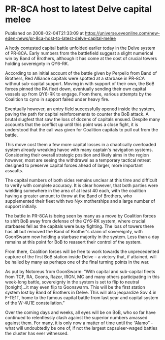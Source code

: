 # PR-8CA host to latest Delve capital melee
Published on 2008-02-04T21:33:09 at https://universe.eveonline.com/new-eden-news/pr-8ca-host-to-latest-delve-capital-melee

A hotly contested capital battle unfolded earlier today in the Delve system of PR-8CA. Early numbers from the battlefield suggest a slight numerical win by Band of Brothers, although it has come at the cost of crucial towers holding sovereignty in QY6-RK. 

According to an initial account of the battle given by Perpello from Band of Brothers, Red Alliance capitals were spotted at a starbase in PR-8CA without sub-capital support. Moving in with support of their own, the BoB forces pinned the RA fleet down, eventually sending their own capital vessels up from QY6-RK to engage. From there, various attempts by the Coalition to cyno in support failed under heavy fire. 

Eventually however, an entry field successfully opened inside the system, paving the path for capital reinforcements to counter the BoB attack. A brutal slugfest that saw the loss of dozens of capitals ensued. Despite many accounts that the conflict up until this point was a close fight, it is understood that the call was given for Coalition capitals to pull out from the battle. 

This move cost them a few more capital losses in a chaotically overloaded system already wreaking havoc with many captain's navigation systems. Considering their overall strategic position and likely aims in the region however, most are seeing the withdrawal as a temporary tactical retreat designed to preserve capital forces ahead of larger, more important assaults. 

The capital numbers of both sides remains unclear at this time and difficult to verify with complete accuracy. It is clear however, that both parties were wielding somewhere in the area of at least 40 each, with the coalition having a greater amount to throw at the Band of Brothers, who supplemented their fleet with two Nyx motherships and a large number of support initially. 

The battle in PR-8CA is being seen by many as a move by Coalition forces to shift BoB away from defense of the QY6-RK system, where crucial starbases fell as the capitals were busy fighting. The loss of towers there has all but removed the Band of Brother's claim of sovereignty, with GoonSwarm now holding a starbase majority in the system. Less than a day remains at this point for BoB to reassert their control of the system.

From there, Coalition forces will be free to work towards the unprecedented capture of the first BoB station inside Delve – a victory that, if attained, will be hailed by many as perhaps one of the final turning points in the war.

As put by Notoreus from GoonSwarm: “With capital and sub-capital fleets from TCF, RA, Goons, Razor, IRON, MC and many others participating in this week-long battle, sovereignty in the system is set to flip to neutral [tonight]...it may even flip to Goonswarm. This will be the first station system lost by Band of Brothers in Delve. This will also jeopardize Sov 4 in F-TE1T, home to the famous capital battle from last year and capital system of the W-4U1E constellation.” 

Over the coming days and weeks, all eyes will be on BoB, who so far have continued to relentlessly clash against the superior numbers amassed against them. For many, it is only now a matter of time until the “Alamo” - what will undoubtedly be one of, if not the largest capsuleer-waged battles the cluster has ever witnessed.
